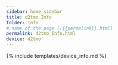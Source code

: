 ```yaml
---
sidebar: home_sidebar
title: d2tmo Info
folder: info
# name of the page (/{{permalink}}.html)
permalink: d2tmo_Info.html
device: d2tmo
---
```

{% include templates/device_info.md %}
